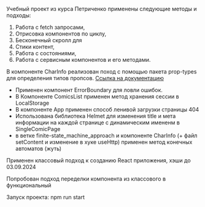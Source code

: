 Учебный проект из курса Петриченко применены следующие методы и подходы:
1. Работа с fetch запросами, 
2. Отрисовка компонентов по циклу,
3. Бесконечный скролл для 
4. Стики контент,
5. Работа с состояниями,
6. Работа с сервисным компонентов и его методами.

В компоненте CharInfo реализован поход с помощью пакета prop-types для определения типов пропсов.
<a href="https://ru.legacy.reactjs.org/docs/typechecking-with-proptypes.html">Ссылка на документацию</a>

- Применен компонент ErrorBoundary для ловли ошибок.
- В Компоненте ComicsList применен метод хранения сессии в LocalStorage
- В компоненте App применен способ ленивой загрузки страницы 404
- Использована библиотека Helmet для изменения title и мета информации на каждой странице с динамическим имененм в SingleComicPage
- в ветке finite-state_machine_approach и компоненте CharInfo (+ файл setContent и изменение в хуке useHttp) применен метод конечных автоматов (жуть)

Применен классовый подход к созданию React приложения, хэши до 03.09.2024

Попробован подход переделки компонента из классового в функциональный

Запуск проекта: npm run start